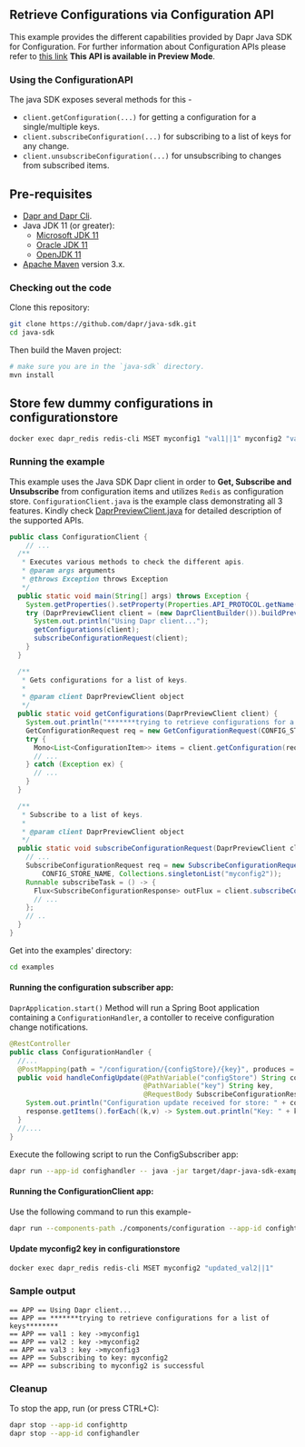 ## Retrieve Configurations via Configuration API

This example provides the different capabilities provided by Dapr Java SDK for Configuration. For further information about Configuration APIs please refer to [this link](https://docs.dapr.io/developing-applications/building-blocks/configuration/)
**This API is available in Preview Mode**.

### Using the ConfigurationAPI

The java SDK exposes several methods for this -
* `client.getConfiguration(...)` for getting a configuration for a single/multiple keys.
* `client.subscribeConfiguration(...)` for subscribing to a list of keys for any change.
* `client.unsubscribeConfiguration(...)` for unsubscribing to changes from subscribed items.

## Pre-requisites

* [Dapr and Dapr Cli](https://docs.dapr.io/getting-started/install-dapr/).
* Java JDK 11 (or greater):
    * [Microsoft JDK 11](https://docs.microsoft.com/en-us/java/openjdk/download#openjdk-11)
    * [Oracle JDK 11](https://www.oracle.com/technetwork/java/javase/downloads/index.html#JDK11)
    * [OpenJDK 11](https://jdk.java.net/11/)
* [Apache Maven](https://maven.apache.org/install.html) version 3.x.

### Checking out the code

Clone this repository:

```sh
git clone https://github.com/dapr/java-sdk.git
cd java-sdk
```

Then build the Maven project:

```sh
# make sure you are in the `java-sdk` directory.
mvn install
```
## Store few dummy configurations in configurationstore
<!-- STEP
name: Set configuration value
expected_stdout_lines:
  - "OK"
timeout_seconds: 20
-->

```bash
docker exec dapr_redis redis-cli MSET myconfig1 "val1||1" myconfig2 "val2||1" myconfig3 "val3||1"
```
<!-- END_STEP -->

### Running the example

This example uses the Java SDK Dapr client in order to **Get, Subscribe and Unsubscribe** from configuration items and utilizes `Redis` as configuration store.
`ConfigurationClient.java` is the example class demonstrating all 3 features.
Kindly check [DaprPreviewClient.java](https://github.com/dapr/java-sdk/blob/master/sdk/src/main/java/io/dapr/client/DaprPreviewClient.java) for detailed description of the supported APIs.

```java
public class ConfigurationClient {
    // ... 
  /**
   * Executes various methods to check the different apis.
   * @param args arguments
   * @throws Exception throws Exception
   */
  public static void main(String[] args) throws Exception {
    System.getProperties().setProperty(Properties.API_PROTOCOL.getName(), DaprApiProtocol.HTTP.name());
    try (DaprPreviewClient client = (new DaprClientBuilder()).buildPreviewClient()) {
      System.out.println("Using Dapr client...");
      getConfigurations(client);
      subscribeConfigurationRequest(client);
    }
  }

  /**
   * Gets configurations for a list of keys.
   *
   * @param client DaprPreviewClient object
   */
  public static void getConfigurations(DaprPreviewClient client) {
    System.out.println("*******trying to retrieve configurations for a list of keys********");
    GetConfigurationRequest req = new GetConfigurationRequest(CONFIG_STORE_NAME, keys);
    try {
      Mono<List<ConfigurationItem>> items = client.getConfiguration(req);
      // ...
    } catch (Exception ex) {
      // ...
    }
  }

  /**
   * Subscribe to a list of keys.
   *
   * @param client DaprPreviewClient object
   */
  public static void subscribeConfigurationRequest(DaprPreviewClient client) {
    // ...
    SubscribeConfigurationRequest req = new SubscribeConfigurationRequest(
        CONFIG_STORE_NAME, Collections.singletonList("myconfig2"));
    Runnable subscribeTask = () -> {
      Flux<SubscribeConfigurationResponse> outFlux = client.subscribeConfiguration(req);
      // ...
    };
    // ..
  }
}
```

Get into the examples' directory:
```sh
cd examples
```

#### Running the configuration subscriber app:

`DaprApplication.start()` Method will run a Spring Boot application containing a `ConfigurationHandler`, a contoller
to receive configuration change notifications.

```java
@RestController
public class ConfigurationHandler {
  //...
  @PostMapping(path = "/configuration/{configStore}/{key}", produces = MediaType.ALL_VALUE)
  public void handleConfigUpdate(@PathVariable("configStore") String configStore,
                                 @PathVariable("key") String key,
                                 @RequestBody SubscribeConfigurationResponse response) {
    System.out.println("Configuration update received for store: " + configStore);
    response.getItems().forEach((k,v) -> System.out.println("Key: " + k + " Value :" + v.getValue()));
  }
  //....
}
```
Execute the following script to run the ConfigSubscriber app:

<!-- STEP
name: Run ConfigurationHandler
expected_stdout_lines:
  - '== APP == Configuration update received for store: configstore'
  - '== APP == Key: myconfig2 Value :updated_val2'
background: true
output_match_mode: substring
background: true
sleep: 5
-->

```bash
dapr run --app-id confighandler -- java -jar target/dapr-java-sdk-examples-exec.jar io.dapr.examples.configuration.http.ConfigurationHandler -p 3009
```
<!-- END_STEP -->

#### Running the ConfigurationClient app:

Use the following command to run this example-

<!-- STEP
name: Run ConfigurationClient example
expected_stdout_lines:
  - "== APP == Using preview client..."
  - "== APP == *******trying to retrieve configurations for a list of keys********"
  - "== APP == val1 : key ->myconfig1"
  - "== APP == val2 : key ->myconfig2"
  - "== APP == val3 : key ->myconfig3"
  - "== APP == Subscribing to key: myconfig2"
  - "== APP == subscribing to myconfig2 is successful"
background: true
output_match_mode: substring
sleep: 10
-->

```bash
dapr run --components-path ./components/configuration --app-id confighttp --log-level debug --app-port 3009 --dapr-http-port 3500 -- java -jar target/dapr-java-sdk-examples-exec.jar io.dapr.examples.configuration.http.ConfigurationClient
```

#### Update myconfig2 key in configurationstore
<!-- END_STEP -->

<!-- STEP
name: Update configuration value
timeout_seconds: 20
-->

```bash
docker exec dapr_redis redis-cli MSET myconfig2 "updated_val2||1"
```
<!-- END_STEP -->

### Sample output
```
== APP == Using Dapr client...
== APP == *******trying to retrieve configurations for a list of keys********
== APP == val1 : key ->myconfig1
== APP == val2 : key ->myconfig2
== APP == val3 : key ->myconfig3
== APP == Subscribing to key: myconfig2
== APP == subscribing to myconfig2 is successful
```
### Cleanup

To stop the app, run (or press CTRL+C):

<!-- STEP
name: Cleanup
-->

```bash
dapr stop --app-id confighttp
dapr stop --app-id confighandler
```

<!-- END_STEP -->
